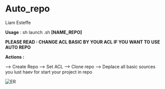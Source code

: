 # Auto_repo
Liam Esteffe

__Usage__ : sh launch .sh __[NAME_REPO]__

__PLEASE READ : CHANGE ACL BASIC BY YOUR ACL IF YOU WANT TO USE AUTO REPO__

__Actions :__

--> Create Repo
--> Set ACL
--> Clone repo 
--> Deplace all basic sources you lust haev for start your project in repo

![ER](https://cdn.discordapp.com/attachments/694987281173315685/695005452588810340/screen.png)
